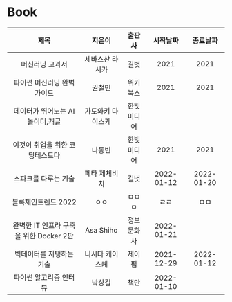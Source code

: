 # Book

|제목|지은이|출판사|시작날짜|종료날짜
|:---:|:---:|:---:|:---:|:---:|
|머신러닝 교과서|세바스찬 라시카|길벗|2021|2021
|파이썬 머신러닝 완벽가이드|권철민|위키북스|2021|2021 
|데이터가 뛰어노는 AI 놀이터,캐글|가도와키 다이스케|한빛미디어| 
|이것이 취업을 위한 코딩테스트다|나동빈|한빛미디어|2021|2021 
|스파크를 다루는 기술|페타 제체비치|길벗|2022-01-12| 2022-01-20 
|블록체인트렌드 2022|ㅇㅇ|ㅁㅁㅁ| ㄹㄹ|ㅁㅁ|
|완벽한 IT 인프라 구축을 위한 Docker 2판|Asa Shiho|정보문화사| 2022-01-21|
|빅데이터를 지탱하는 기술|니시다 케이스케|제이펍| 2021-12-29|2022-01-12
|파이썬 알고리즘 인터뷰|박상길|책만|2022-01-10|

